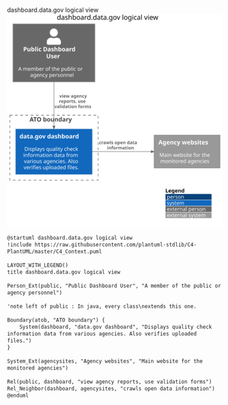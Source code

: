 dashboard.data.gov logical view
![dashboard.data.gov logical view](../out/apps/dashboard.logical/dashboard.data.gov%20logical%20view.svg)
```plantuml
@startuml dashboard.data.gov logical view
!include https://raw.githubusercontent.com/plantuml-stdlib/C4-PlantUML/master/C4_Context.puml

LAYOUT_WITH_LEGEND()
title dashboard.data.gov logical view

Person_Ext(public, "Public Dashboard User", "A member of the public or agency personnel")

'note left of public : In java, every class\nextends this one.

Boundary(atob, "ATO boundary") {
    System(dashboard, "data.gov dashboard", "Displays quality check information data from various agencies. Also verifies uploaded files.")
}

System_Ext(agencysites, "Agency websites", "Main website for the monitored agencies")

Rel(public, dashboard, "view agency reports, use validation forms")
Rel_Neighbor(dashboard, agencysites, "crawls open data information") 
@enduml
```
